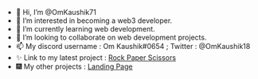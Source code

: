 - 👋 Hi, I’m @OmKaushik71
- 👀 I’m interested in becoming a web3 developer.
- 🌱 I’m currently learning web development.
- 💞️ I’m looking to collaborate on web development projects.
- 📫 My discord username : Om Kaushik#0654 ; Twitter : @OmKaushik18
- ✨ Link to my latest project : [Rock Paper Scissors](https://omkaushik71.github.io/Rock-Paper-Scissors/)
- 🎆 My other projects : [Landing Page](https://omkaushik71.github.io/Landing-page/)
<!---
OmKaushik71/OmKaushik71 is a ✨ special ✨ repository because its `README.md` (this file) appears on your GitHub profile.
You can click the Preview link to take a look at your changes.
--->
